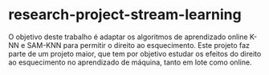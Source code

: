 # research-project-stream-learning
O objetivo deste trabalho é adaptar os algoritmos de aprendizado online K-NN e SAM-KNN para permitir o direito ao esquecimento. Este projeto faz parte de um projeto maior, que tem por objetivo estudar os efeitos do direito ao esquecimento no aprendizado de máquina, tanto em lote como online.
